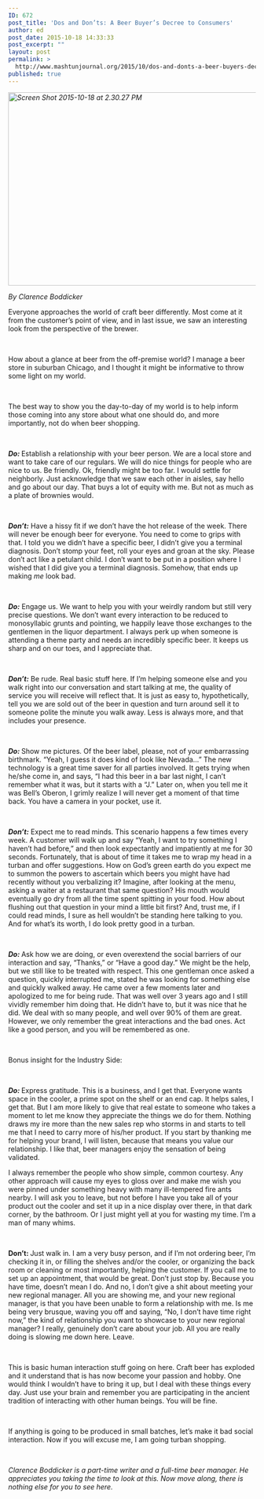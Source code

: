 ```yaml
---
ID: 672
post_title: 'Dos and Don’ts: A Beer Buyer’s Decree to Consumers'
author: ed
post_date: 2015-10-18 14:33:33
post_excerpt: ""
layout: post
permalink: >
  http://www.mashtunjournal.org/2015/10/dos-and-donts-a-beer-buyers-decree-to-consumers/
published: true
---
```

<em><a href="http://www.mashtunjournal.org/2015/10/dos-and-donts-a-beer-buyers-decree-to-consumers/screen-shot-2015-10-18-at-2-30-27-pm/" rel="attachment wp-att-673"><img class="alignnone size-large wp-image-673" src="http://www.mashtunjournal.org/wp-content/uploads/2015/10/Screen-Shot-2015-10-18-at-2.30.27-PM-550x393.png" alt="Screen Shot 2015-10-18 at 2.30.27 PM" width="550" height="393" /></a></em>

<em>By Clarence Boddicker</em>

Everyone approaches the world of craft beer differently. Most come at it from the customer’s point of view, and in last issue, we saw an interesting look from the perspective of the brewer.

&nbsp;

How about a glance at beer from the off-premise world? I manage a beer store in suburban Chicago, and I thought it might be informative to throw some light on my world.

&nbsp;

The best way to show you the day-to-day of my world is to help inform those coming into any store about what one should do, and more importantly, not do when beer shopping.

&nbsp;

<strong><em>Do:</em> </strong>Establish a relationship with your beer person. We are a local store and want to take care of our regulars. We will do nice things for people who are nice to us. Be friendly. Ok, friendly might be too far. I would settle for neighborly. Just acknowledge that we saw each other in aisles, say hello and go about our day. That buys a lot of equity with me. But not as much as a plate of brownies would.

&nbsp;

<em><strong>Don’t:</strong></em> Have a hissy fit if we don’t have the hot release of the week. There will never be enough beer for everyone. You need to come to grips with that. I told you we didn’t have a specific beer, I didn’t give you a terminal diagnosis. Don’t stomp your feet, roll your eyes and groan at the sky. Please don’t act like a petulant child. I don’t want to be put in a position where I wished that I did give you a terminal diagnosis. Somehow, that ends up making <em>me</em> look bad.

&nbsp;

<strong><em>Do:</em></strong> Engage us. We want to help you with your weirdly random but still very precise questions. We don’t want every interaction to be reduced to monosyllabic grunts and pointing, we happily leave those exchanges to the gentlemen in the liquor department. I always perk up when someone is attending a theme party and needs an incredibly specific beer. It keeps us sharp and on our toes, and I appreciate that.

&nbsp;

<strong><em>Don’t:</em></strong> Be rude. Real basic stuff here. If I’m helping someone else and you walk right into our conversation and start talking at me, the quality of service you will receive will reflect that. It is just as easy to, hypothetically, tell you we are sold out of the beer in question and turn around sell it to someone polite the minute you walk away. Less is always more, and that includes your presence.

&nbsp;

<strong><em>Do:</em> </strong>Show me pictures. Of the beer label, please, not of your embarrassing birthmark. “Yeah, I guess it does kind of look like Nevada…” The new technology is a great time saver for all parties involved. It gets trying when he/she come in, and says, “I had this beer in a bar last night, I can’t remember what it was, but it starts with a “J.” Later on, when you tell me it was Bell’s Oberon, I grimly realize I will never get a moment of that time back. You have a camera in your pocket, use it.

&nbsp;

<strong><em>Don’t:</em></strong> Expect me to read minds. This scenario happens a few times every week. A customer will walk up and say “Yeah, I want to try something I haven’t had before,” and then look expectantly and impatiently at me for 30 seconds. Fortunately, that is about of time it takes me to wrap my head in a turban and offer suggestions. How on God’s green earth do you expect me to summon the powers to ascertain which beers you might have had recently without you verbalizing it? Imagine, after looking at the menu, asking a waiter at a restaurant that same question? His mouth would eventually go dry from all the time spent spitting in your food. How about flushing out that question in your mind a little bit first? And, trust me, if I could read minds, I sure as hell wouldn’t be standing here talking to you. And for what’s its worth, I do look pretty good in a turban.

&nbsp;

<strong><em>Do:</em> </strong>Ask how we are doing, or even overextend the social barriers of our interaction and say, “Thanks,” or “Have a good day.” We might be the help, but we still like to be treated with respect. This one gentleman once asked a question, quickly interrupted me, stated he was looking for something else and quickly walked away. He came over a few moments later and apologized to me for being rude. That was well over 3 years ago and I still vividly remember him doing that. He didn’t have to, but it was nice that he did. We deal with so many people, and well over 90% of them are great. However, we only remember the great interactions and the bad ones. Act like a good person, and you will be remembered as one.

&nbsp;

Bonus insight for the Industry Side:

&nbsp;

<strong><em>Do:</em> </strong>Express gratitude. This is a business, and I get that. Everyone wants space in the cooler, a prime spot on the shelf or an end cap. It helps sales, I get that. But I am more likely to give that real estate to someone who takes a moment to let me know they appreciate the things we do for them. Nothing draws my ire more than the new sales rep who storms in and starts to tell me that I need to carry more of his/her product. If you start by thanking me for helping your brand, I will listen, because that means you value our relationship. I like that, beer managers enjoy the sensation of being validated.

I always remember the people who show simple, common courtesy. Any other approach will cause my eyes to gloss over and make me wish you were pinned under something heavy with many ill-tempered fire ants nearby. I will ask you to leave, but not before I have you take all of your product out the cooler and set it up in a nice display over there, in that dark corner, by the bathroom. Or I just might yell at you for wasting my time. I’m a man of many whims.

&nbsp;

<strong>Don’t: </strong>Just walk in. I am a very busy person, and if I’m not ordering beer, I’m checking it in, or filling the shelves and/or the cooler, or organizing the back room or cleaning or most importantly, helping the customer. If you call me to set up an appointment, that would be great. Don’t just stop by. Because you have time, doesn’t mean I do. And no, I don’t give a shit about meeting your new regional manager. All you are showing me, and your new regional manager, is that you have been unable to form a relationship with me. Is me being very brusque, waving you off and saying, “No, I don’t have time right now,” the kind of relationship you want to showcase to your new regional manager? I really, genuinely don’t care about your job. All you are really doing is slowing me down here. Leave.

&nbsp;

This is basic human interaction stuff going on here. Craft beer has exploded and it understand that is has now become your passion and hobby. One would think I wouldn’t have to bring it up, but I deal with these things every day. Just use your brain and remember you are participating in the ancient tradition of interacting with other human beings. You will be fine.

&nbsp;

If anything is going to be produced in small batches, let’s make it bad social interaction. Now if you will excuse me, I am going turban shopping.

&nbsp;

<em>Clarence Boddicker is a part-time writer and a full-time beer manager. He appreciates you taking the time to look at this. Now move along, there is nothing else for you to see here.</em>

&nbsp;

&nbsp;
